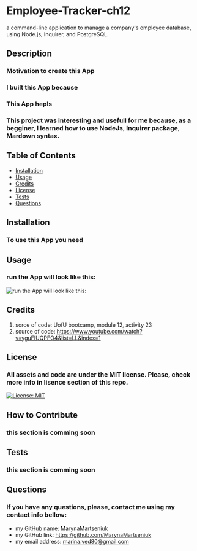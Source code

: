# Employee-Tracker-ch12
a command-line application to manage a company's employee database, using Node.js, Inquirer, and PostgreSQL.

## Description
### Motivation to create this App 
### I built this App because 
### This App hepls 
### This project was interesting and usefull for me because, as a begginer, I learned how to use NodeJs, Inquirer package, Mardown syntax.

## Table of Contents

- [Installation](#installation)
- [Usage](#usage)
- [Credits](#credits)
- [License](#license)
- [Tests](#tests)
- [Questions](#questions)

## Installation

### To use this App you need 

## Usage


### run the App will look like this:
![run the App will look like this:]()


## Credits
1. sorce of code: UofU bootcamp, module 12, activity 23 
2. source of code: https://www.youtube.com/watch?v=yguFIUQPFO4&list=LL&index=1

## License
### All assets and code are under the MIT license. Please, check more info in lisence section of this repo.
[![License: MIT](https://img.shields.io/badge/License-MIT-yellow.svg)](https://opensource.org/licenses/MIT)

## How to Contribute
### this section is comming soon

## Tests
### this section is comming soon

## Questions
### If you have any questions, please, contact me using my contact info bellow:
- my GitHub name: MarynaMartseniuk
- my GitHub link: https://github.com/MarynaMartseniuk
- my email address: marina.ved80@gmail.com
